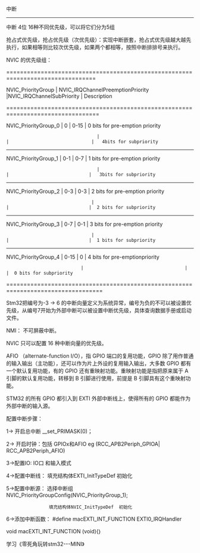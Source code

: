 中断

--------------------------------------------------------------------------------

中断 4位 16种不同优先级，可以将它们分为5组

抢占式优先级，抢占优先级（次优先级）：实现中断嵌套，抢占式优先级越大越先执行，如果相等则比较次优先级，如果两个都相等，按照中断排排号来执行。

NVIC 的优先级组：

================================================================================

NVIC_PriorityGroup   | NVIC_IRQChannelPreemptionPriority |NVIC_IRQChannelSubPriority  | Description

=================================================================================

 NVIC_PriorityGroup_0     |                0                  |            0-15             |  0 bits for pre-emption priority

                                      |                                    |                               |   4bits for subpriority

 -----------------------------------------------------------------------------------------------------------------------------------------------------------------

  NVIC_PriorityGroup_1    |                0-1                |            0-7              |   1 bits for pre-emption priority

                                      |                                     |                              |   3bits for subpriority

 ----------------------------------------------------------------------------------------------------------------------------------------------------------------    

  NVIC_PriorityGroup_2  |                0-3                |            0-3              |   2 bits for pre-emption priority

                                    |                                     |                              |  2 bits for subpriority

 ---------------------------------------------------------------------------------------------------------------------------------------------------------------    

  NVIC_PriorityGroup_3  |                0-7                |            0-1              |   3 bits for pre-emption priority

                                    |                                     |                              |  1 bits for subpriority

 ----------------------------------------------------------------------------------------------------------------------------------------------------------------    

   NVIC_PriorityGroup_4  |                0-15               |            0               |   4 bits for pre-emptionpriority

                                |                                      |                              |  0 bits for subpriority                      

 ==================================================================================

 

Stm32把编号为-3 -> 6 的中断向量定义为系统异常，编号为负的不可以被设置优先级，从编号7开始为外部中断可以被设置中断优先级，具体查询数据手册或启动文件。

 

NMI： 不可屏蔽中断。

NVIC 只可以配置 16 种中断向量的优先级。

AFIO （alternate-function I/O），指 GPIO 端口的复用功能，GPIO 除了用作普通的输入输出（主功能），还可以作为片上外设的复用输入输出，大多数 GPIO 都有一个默认复用功能，有的 GPIO 还有重映射功能。重映射功能是指把原来属于 A 引脚的默认复用功能，转移到 B 引脚进行使用，前提是 B 引脚具有这个重映射功能。

STM32 的所有 GPIO 都引入到 EXTI 外部中断线上，使得所有的 GPIO 都能作为外部中断的输入源。

配置中断步骤：

1-> 开启总中断      __set_PRIMASK(0)；

2-> 开启时钟：包括 GPIOx和AFIO        eg (RCC_APB2Periph_GPIOA| RCC_APB2Periph_AFIO)

3->配置IO:       IO口 和输入模式

4->配置中断线：     填充结构体EXTI_InitTypeDef   初始化

5->配置中断源：     选择中断组NVIC_PriorityGroupConfig(NVIC_PriorityGroup_1);

                    填充结构体NVIC_InitTypeDef  初始化

6->添加中断函数：  #define             macEXTI_INT_FUNCTION                    EXTI0_IRQHandler

void macEXTI_INT_FUNCTION (void){｝



学习《零死角玩转stm32---MINI》